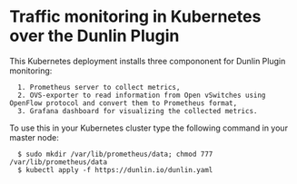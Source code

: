 # Traffic monitoring in Kubernetes over the Dunlin Plugin

This Kubernetes deployment installs three compononent for Dunlin Plugin monitoring:

      1. Prometheus server to collect metrics,
      2. OVS-exporter to read information from Open vSwitches using OpenFlow protocol and convert them to Prometheus format,
      3. Grafana dashboard for visualizing the collected metrics.

To use this in your Kubernetes cluster type the following command in your master node:

      $ sudo mkdir /var/lib/prometheus/data; chmod 777 /var/lib/prometheus/data
      $ kubectl apply -f https://dunlin.io/dunlin.yaml
      
      

